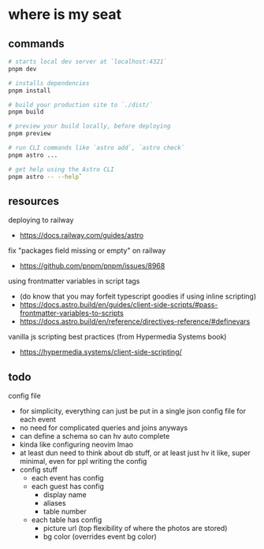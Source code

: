 # where is my seat

## commands

```bash
# starts local dev server at `localhost:4321`
pnpm dev

# installs dependencies
pnpm install

# build your production site to `./dist/`
pnpm build

# preview your build locally, before deploying
pnpm preview

# run CLI commands like `astro add`, `astro check`
pnpm astro ...

# get help using the Astro CLI
pnpm astro -- --help`
```

## resources

deploying to railway
- https://docs.railway.com/guides/astro

fix "packages field missing or empty" on railway
- https://github.com/pnpm/pnpm/issues/8968

using frontmatter variables in script tags
- (do know that you may forfeit typescript goodies if using inline scripting)
- https://docs.astro.build/en/guides/client-side-scripts/#pass-frontmatter-variables-to-scripts
- https://docs.astro.build/en/reference/directives-reference/#definevars

vanilla js scripting best practices (from Hypermedia Systems book)
- https://hypermedia.systems/client-side-scripting/

## todo

config file
- for simplicity, everything can just be put in a single json config file for each event
- no need for complicated queries and joins anyways
- can define a schema so can hv auto complete
- kinda like configuring neovim lmao
- at least dun need to think about db stuff, or at least just hv it like, super minimal, even for ppl writing the config
- config stuff
    - each event has config
    - each guest has config
        - display name
        - aliases
        - table number
    - each table has config
        - picture url (top flexibility of where the photos are stored)
        - bg color (overrides event bg color)

